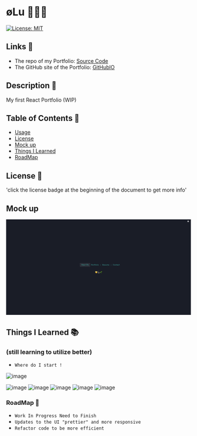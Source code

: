 # øLu 💛🦾🌱

[![License: MIT](https://img.shields.io/badge/License-MIT-yellow.svg)](https://opensource.org/licenses/MIT)

## Links 🔗

- The repo of my Portfolio: [Source Code](https://github.com/EshuShango/Olu-Tobi-Akinyemi)
- The GitHub site of the Portfolio: [GitHubIO](https://eshushango.github.io/Olu-Tobi-Akinyemi/)

## Description 🔎

My first React Portfolio (WIP)

## Table of Contents 📖

- [Usage](#usage-🔑)
- [License](#license-📝)
- [Mock up](#mock-up)
- [Things I Learned](#things-i-learned-📚)
- [RoadMap](#roadmap-🧭)

## License 📝

'click the license badge at the beginning of the document to get more info'

## Mock up
![](./public/asset/Screenshot%202023-03-15%20at%2006.18.13.png)

## Things I Learned 📚

### (still learning to utilize better)

- `Where do I start !`

![image](https://img.shields.io/badge/JavaScript-323330?style=for-the-badge&logo=javascript&logoColor=F7DF1E)

![image](https://img.shields.io/badge/MySQL-005C84?style=for-the-badge&logo=mysql&logoColor=white)
![image](https://img.shields.io/badge/MongoDB-4EA94B?style=for-the-badge&logo=mongodb&logoColor=white)
![image](https://img.shields.io/badge/Express.js-000000?style=for-the-badge&logo=express&logoColor=white)
![image](https://img.shields.io/badge/React-20232A?style=for-the-badge&logo=react&logoColor=61DAFB)
![image](https://img.shields.io/badge/Node.js-339933?style=for-the-badge&logo=nodedotjs&logoColor=white)

### RoadMap 🧭

- `Work In Progress Need to Finish`
- `Updates to the UI "prettier" and more responsive`
- `Refactor code to be more efficient`
